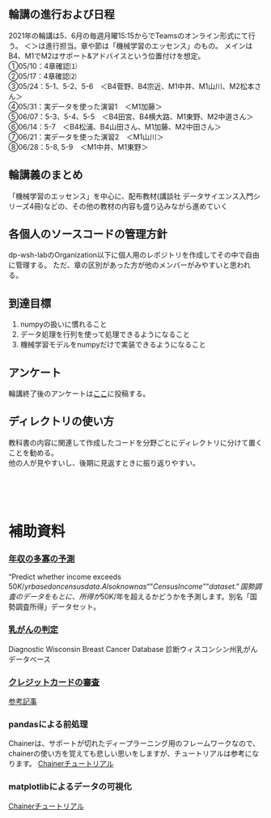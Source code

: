 ## 輪講の進行および日程
2021年の輪講は5、6月の毎週月曜15:15からでTeamsのオンライン形式にて行う。
＜＞は進行担当。章や節は「機械学習のエッセンス」のもの。
メインはB4、M1でM2はサポート&アドバイスという位置付けを想定。  
①05/10：4章確認⑴  
②05/17：4章確認⑵  
③05/24：5-1、5-2、5-6　＜B4菅野、B4宗近、M1中井、M1山川、M2松本さん＞  
④05/31：実データを使った演習1　＜M1加藤＞  
⑤06/07：5-3、5-4、5-5　＜B4田宮、B4横大路、M1東野、M2中道さん＞  
⑥06/14：5-7　＜B4松浦、B4山田さん、M1加藤、M2中田さん＞  
⑦06/21：実データを使った演習2　＜M1山川＞  
⑧06/28：5-8, 5-9　＜M1中井、M1東野＞  

## 輪講義のまとめ
「機械学習のエッセンス」を中心に、配布教材(講談社 データサイエンス入門シリーズ4冊)などの、その他の教材の内容も盛り込みながら進めていく

## 各個人のソースコードの管理方針
dp-wsh-labのOrganization以下に個人用のレポジトリを作成してその中で自由に管理する。
ただ、章の区別があった方が他のメンバーがみやすいと思われる。

## 到達目標
1. numpyの扱いに慣れること
2. データ処理を行列を使って処理できるようになること
3. 機械学習モデルをnumpyだけで実装できるようになること

## アンケート
輪講終了後のアンケートは[ここ](https://washio-lab.esa.io/posts/29)に投稿する。

## ディレクトリの使い方
教科書の内容に関連して作成したコードを分野ごとにディレクトリに分けて置くことを勧める。  
他の人が見やすいし、後期に見返すときに振り返りやすい。

<br>
<br>
<br>

# 補助資料
### [年収の多寡の予測 ](http://archive.ics.uci.edu/ml/datasets/Adult)
“Predict whether income exceeds $50K/yr based on census data. Also known as “”Census Income”” dataset.”
国勢調査のデータをもとに、所得が$50K/年を超えるかどうかを予測します。別名「国勢調査所得」データセット。

### [乳がんの判定](http://archive.ics.uci.edu/ml/datasets/breast+cancer+wisconsin+(diagnostic))
Diagnostic Wisconsin Breast Cancer Database
診断ウィスコンシン州乳がんデータベース

### [クレジットカードの審査](http://archive.ics.uci.edu/ml/datasets/Credit+Approval)
[参考記事](https://tjo.hatenablog.com/entry/2015/06/12/190000)

### pandasによる前処理
Chainerは、サポートが切れたディープラーニング用のフレームワークなので、chainerの使い方を覚えても悲しい思いをしますが、チュートリアルは参考になります。
[Chainerチュートリアル](https://tutorials.chainer.org/ja/11_Introduction_to_Pandas.html)

### matplotlibによるデータの可視化
[Chainerチュートリアル](https://tutorials.chainer.org/ja/12_Introduction_to_Matplotlib.html)

